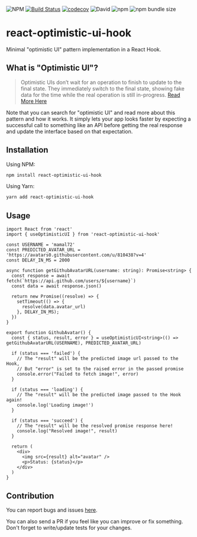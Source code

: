 ![NPM](https://img.shields.io/npm/l/react-optimistic-ui-hook) [![Build Status](https://travis-ci.com/mamal72/react-optimistic-ui-hook.svg?branch=master)](https://travis-ci.com/mamal72/react-optimistic-ui-hook) [![codecov](https://codecov.io/gh/mamal72/react-optimistic-ui-hook/branch/master/graph/badge.svg)](https://codecov.io/gh/mamal72/react-optimistic-ui-hook) ![David](https://img.shields.io/david/mamal72/react-optimistic-ui-hook) ![npm](https://img.shields.io/npm/v/react-optimistic-ui-hook) ![npm bundle size](https://img.shields.io/bundlephobia/minzip/react-optimistic-ui-hook)

# react-optimistic-ui-hook

Minimal "optimistic UI" pattern implementation in a React Hook.


## What is "Optimistic UI"?

> Optimistic UIs don’t wait for an operation to finish to update to the final state. They immediately switch to the final state, showing fake data for the time while the real operation is still in-progress. [Read More Here](https://uxplanet.org/optimistic-1000-34d9eefe4c05)

Note that you can search for "optimistic UI" and read more about this pattern and how it works. It simply lets your app looks faster by expecting a successful call to something like an API before getting the real response and update the interface based on that expectation.


## Installation

Using NPM:

```bash
npm install react-optimistic-ui-hook
```

Using Yarn:

```bash
yarn add react-optimistic-ui-hook
```


## Usage

```tsx
import React from 'react'
import { useOptimisticUI } from 'react-optimistic-ui-hook'

const USERNAME = 'mamal72'
const PREDICTED_AVATAR_URL = 'https://avatars0.githubusercontent.com/u/810438?v=4'
const DELAY_IN_MS = 2000

async function getGithubAvatarURL(username: string): Promise<string> {
  const response = await fetch(`https://api.github.com/users/${username}`)
  const data = await response.json()

  return new Promise((resolve) => {
    setTimeout(() => {
      resolve(data.avatar_url)
    }, DELAY_IN_MS);
  })
}

export function GithubAvatar() {
  const { status, result, error } = useOptimisticUI<string>(() => getGithubAvatarURL(USERNAME), PREDICTED_AVATAR_URL)

  if (status === 'failed') {
    // The "result" will be the predicted image url passed to the Hook,
    // But "error" is set to the raised error in the passed promise
    console.error("Failed to fetch image!", error)
  }

  if (status === 'loading') {
    // The "result" will be the predicted image passed to the Hook again!
    console.log('Loading image!')
  }

  if (status === 'succeed') {
    // The "result" will be the resolved promise response here!
    console.log("Resolved image!", result)
  }

  return (
    <div>
      <img src={result} alt="avatar" />
      <p>Status: {status}</p>
    </div>
  )
}
```


## Contribution

You can report bugs and issues [here](https://github.com/mamal72/react-optimistic-ui-hook/issues/new).

You can also send a PR if you feel like you can improve or fix something. Don't forget to write/update tests for your changes.
